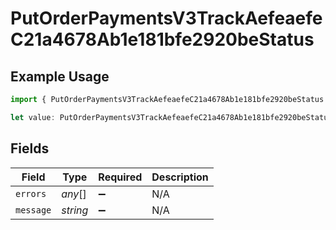 # PutOrderPaymentsV3TrackAefeaefeC21a4678Ab1e181bfe2920beStatus

## Example Usage

```typescript
import { PutOrderPaymentsV3TrackAefeaefeC21a4678Ab1e181bfe2920beStatus } from "@dhaba/safepay-ts/models/operations";

let value: PutOrderPaymentsV3TrackAefeaefeC21a4678Ab1e181bfe2920beStatus = {};
```

## Fields

| Field              | Type               | Required           | Description        |
| ------------------ | ------------------ | ------------------ | ------------------ |
| `errors`           | *any*[]            | :heavy_minus_sign: | N/A                |
| `message`          | *string*           | :heavy_minus_sign: | N/A                |